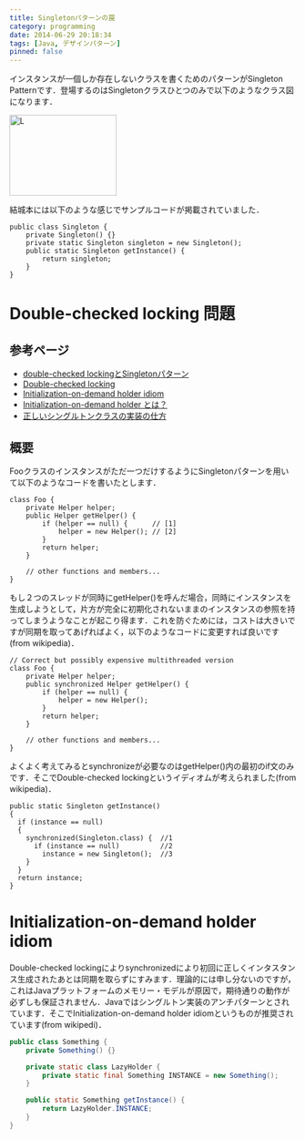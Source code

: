 ```yaml
---
title: Singletonパターンの罠
category: programming
date: 2014-06-29 20:18:34
tags: [Java, デザインパターン]
pinned: false
---
```


<p>インスタンスが一個しか存在しないクラスを書くためのパターンがSingleton Patternです．登場するのはSingletonクラスひとつのみで以下のようなクラス図になります．</p>

<p><img src="https://static.53ningen.com/wp-content/uploads/2015/12/21012214/L-e1537460534109.png" alt="L" width="188" height="142" class="aligncenter size-full wp-image-64" /></p>

<p>結城本には以下のような感じでサンプルコードが掲載されていました．</p>

```
public class Singleton {
    private Singleton() {}
    private static Singleton singleton = new Singleton();
    public static Singleton getInstance() {
        return singleton;
    }
}
```

<h1>Double-checked locking 問題</h1>

<h2>参考ページ</h2>

<ul>
<li><a href="http://www.ibm.com/developerworks/jp/java/library/j-dcl/">double-checked lockingとSingletonパターン</a></li>
<li><a href="http://en.wikipedia.org/wiki/Double-checked_locking">Double-checked locking</a></li>
<li><a href="http://en.wikipedia.org/wiki/Initialization-on-demand_holder_idiom">Initialization-on-demand holder idiom</a></li>
<li><a href="https://sites.google.com/site/leihcrev/algorithm/initialization-on-demand-holder">Initialization-on-demand holder とは？</a></li>
<li><a href="https://sites.google.com/site/leihcrev/java/validsingleton">正しいシングルトンクラスの実装の仕方</a></li>
</ul>

<h2>概要</h2>

<p>Fooクラスのインスタンスがただ一つだけするようにSingletonパターンを用いて以下のようなコードを書いたとします．</p>

```
class Foo {
    private Helper helper;
    public Helper getHelper() {
        if (helper == null) {      // [1]
            helper = new Helper(); // [2]
        }
        return helper;
    }

    // other functions and members...
}
```

<p>もし２つのスレッドが同時にgetHelper()を呼んだ場合，同時にインスタンスを生成しようとして，片方が完全に初期化されないままのインスタンスの参照を持ってしまうようなことが起こり得ます．これを防ぐためには，コストは大きいですが同期を取ってあげればよく，以下のようなコードに変更すれば良いです(from wikipedia)．</p>

```
// Correct but possibly expensive multithreaded version
class Foo {
    private Helper helper;
    public synchronized Helper getHelper() {
        if (helper == null) {
            helper = new Helper();
        }
        return helper;
    }

    // other functions and members...
}
```

<p>よくよく考えてみるとsynchronizeが必要なのはgetHelper()内の最初のif文のみです．そこでDouble-checked lockingというイディオムが考えられました(from wikipedia)．</p>

```
public static Singleton getInstance()
{
  if (instance == null)
  {
    synchronized(Singleton.class) {  //1
      if (instance == null)          //2
        instance = new Singleton();  //3
    }
  }
  return instance;
}
```

<h1>Initialization-on-demand holder idiom</h1>

<p>Double-checked lockingによりsynchronizedにより初回に正しくインタスタンス生成されたあとは同期を取らずにすみます．理論的には申し分ないのですが，これはJavaプラットフォームのメモリー・モデルが原因で，期待通りの動作が必ずしも保証されません．Javaではシングルトン実装のアンチパターンとされています．そこでInitialization-on-demand holder idiomというものが推奨されています(from wikipedi)．</p>

```java
public class Something {
    private Something() {}

    private static class LazyHolder {
        private static final Something INSTANCE = new Something();
    }

    public static Something getInstance() {
        return LazyHolder.INSTANCE;
    }
}
```
